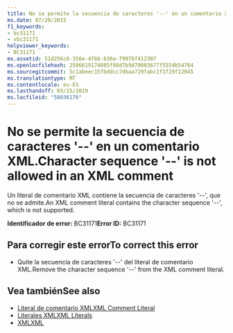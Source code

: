 ```yaml
---
title: No se permite la secuencia de caracteres '--' en un comentario XML.
ms.date: 07/20/2015
f1_keywords:
- bc31171
- vbc31171
helpviewer_keywords:
- BC31171
ms.assetid: 51d256c6-356e-4fbb-b36e-f9976f412307
ms.openlocfilehash: 2506619174885f88d7b9d70003677f5554b54764
ms.sourcegitcommit: 5c1abeec15fbddcc7dbaa729fabc1f1f29f12045
ms.translationtype: MT
ms.contentlocale: es-ES
ms.lasthandoff: 03/15/2019
ms.locfileid: "58036176"
---
```

# <a name="character-sequence----is-not-allowed-in-an-xml-comment"></a><span data-ttu-id="d62ef-102">No se permite la secuencia de caracteres '--' en un comentario XML.</span><span class="sxs-lookup"><span data-stu-id="d62ef-102">Character sequence '--' is not allowed in an XML comment</span></span>
<span data-ttu-id="d62ef-103">Un literal de comentario XML contiene la secuencia de caracteres '--', que no se admite.</span><span class="sxs-lookup"><span data-stu-id="d62ef-103">An XML comment literal contains the character sequence '--', which is not supported.</span></span>  
  
 <span data-ttu-id="d62ef-104">**Identificador de error:** BC31171</span><span class="sxs-lookup"><span data-stu-id="d62ef-104">**Error ID:** BC31171</span></span>  
  
## <a name="to-correct-this-error"></a><span data-ttu-id="d62ef-105">Para corregir este error</span><span class="sxs-lookup"><span data-stu-id="d62ef-105">To correct this error</span></span>  
  
-   <span data-ttu-id="d62ef-106">Quite la secuencia de caracteres '--' del literal de comentario XML.</span><span class="sxs-lookup"><span data-stu-id="d62ef-106">Remove the character sequence '--' from the XML comment literal.</span></span>  
  
## <a name="see-also"></a><span data-ttu-id="d62ef-107">Vea también</span><span class="sxs-lookup"><span data-stu-id="d62ef-107">See also</span></span>

- [<span data-ttu-id="d62ef-108">Literal de comentario XML</span><span class="sxs-lookup"><span data-stu-id="d62ef-108">XML Comment Literal</span></span>](../../visual-basic/language-reference/xml-literals/xml-comment-literal.md)
- [<span data-ttu-id="d62ef-109">Literales XML</span><span class="sxs-lookup"><span data-stu-id="d62ef-109">XML Literals</span></span>](../../visual-basic/language-reference/xml-literals/index.md)
- [<span data-ttu-id="d62ef-110">XML</span><span class="sxs-lookup"><span data-stu-id="d62ef-110">XML</span></span>](../../visual-basic/programming-guide/language-features/xml/index.md)
